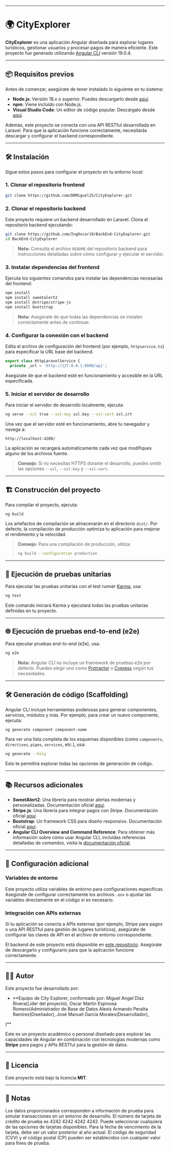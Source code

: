 
---

# 🌍 CityExplorer

**CityExplorer** es una aplicación Angular diseñada para explorar lugares turísticos, gestionar usuarios y procesar pagos de manera eficiente. Este proyecto fue generado utilizando [Angular CLI](https://github.com/angular/angular-cli) versión 19.0.4.

---

## 📦 Requisitos previos

Antes de comenzar, asegúrate de tener instalado lo siguiente en tu sistema:

- **Node.js**: Versión 18.x o superior. Puedes descargarlo desde [aquí](https://nodejs.org/).
- **npm**: Viene incluido con Node.js.
- **Visual Studio Code**: Un editor de código popular. Descárgalo desde [aquí](https://code.visualstudio.com/).

Además, este proyecto se conecta con una API RESTful desarrollada en Laravel. Para que la aplicación funcione correctamente, necesitarás descargar y configurar el backend correspondiente.

---

## 🛠 Instalación

Sigue estos pasos para configurar el proyecto en tu entorno local:

### 1. Clonar el repositorio frontend

```bash
git clone https://github.com/DRMiguel25/CityExplorer.git
```

### 2. Clonar el repositorio backend

Este proyecto requiere un backend desarrollado en Laravel. Clona el repositorio backend ejecutando:

```bash
git clone https://github.com/IngOscar19/BackEnd-CityExplorer.git
cd BackEnd-CityExplorer
```

> **Nota:** Consulta el archivo `README` del repositorio backend para instrucciones detalladas sobre cómo configurar y ejecutar el servidor.

### 3. Instalar dependencias del frontend

Ejecuta los siguientes comandos para instalar las dependencias necesarias del frontend:

```bash
npm install
npm install sweetalert2
npm install @stripe/stripe-js
npm install bootstrap
```

> **Nota:** Asegúrate de que todas las dependencias se instalen correctamente antes de continuar.

### 4. Configurar la conexión con el backend

Edita el archivo de configuración del frontend (por ejemplo, `httpservice.ts`) para especificar la URL base del backend. 

```typescript
export class HttpLaravelService {
  private _url = 'http://127.0.0.1:8000/api';
```

Asegúrate de que el backend esté en funcionamiento y accesible en la URL especificada.

### 5. Iniciar el servidor de desarrollo

Para iniciar el servidor de desarrollo localmente, ejecuta:

```bash
ng serve --ssl true --ssl-key ssl.key --ssl-cert ssl.crt
```

Una vez que el servidor esté en funcionamiento, abre tu navegador y navega a:

```
http://localhost:4200/
```

La aplicación se recargará automáticamente cada vez que modifiques alguno de los archivos fuente.

> **Consejo:** Si no necesitas HTTPS durante el desarrollo, puedes omitir las opciones `--ssl`, `--ssl-key` y `--ssl-cert`.

---

## 🏗 Construcción del proyecto

Para compilar el proyecto, ejecuta:

```bash
ng build
```

Los artefactos de compilación se almacenarán en el directorio `dist/`. Por defecto, la compilación de producción optimiza tu aplicación para mejorar el rendimiento y la velocidad.

> **Consejo:** Para una compilación de producción, utiliza:
>
> ```bash
> ng build --configuration production
> ```

---

## 🧪 Ejecución de pruebas unitarias

Para ejecutar las pruebas unitarias con el test runner [Karma](https://karma-runner.github.io), usa:

```bash
ng test
```

Este comando iniciará Karma y ejecutará todas las pruebas unitarias definidas en tu proyecto.

---

## 🌐 Ejecución de pruebas end-to-end (e2e)

Para ejecutar pruebas end-to-end (e2e), usa:

```bash
ng e2e
```

> **Nota:** Angular CLI no incluye un framework de pruebas e2e por defecto. Puedes elegir uno como [Protractor](https://www.protractortest.org/) o [Cypress](https://www.cypress.io/) según tus necesidades.

---

## 🛠 Generación de código (Scaffolding)

Angular CLI incluye herramientas poderosas para generar componentes, servicios, módulos y más. Por ejemplo, para crear un nuevo componente, ejecuta:

```bash
ng generate component component-name
```

Para ver una lista completa de los esquemas disponibles (como `components`, `directives`, `pipes`, `services`, etc.), usa:

```bash
ng generate --help
```

Esto te permitirá explorar todas las opciones de generación de código.

---

## 📚 Recursos adicionales

- **SweetAlert2**: Una librería para mostrar alertas modernas y personalizadas. Documentación oficial [aquí](https://sweetalert2.github.io/).
- **Stripe.js**: Una librería para integrar pagos con Stripe. Documentación oficial [aquí](https://stripe.com/docs/js).
- **Bootstrap**: Un framework CSS para diseño responsivo. Documentación oficial [aquí](https://getbootstrap.com/).
- **Angular CLI Overview and Command Reference**: Para obtener más información sobre cómo usar Angular CLI, incluidas referencias detalladas de comandos, visita la [documentación oficial](https://angular.dev/tools/cli).

---

## 🔧 Configuración adicional

### Variables de entorno

Este proyecto utiliza variables de entorno para configuraciones específicas. Asegúrate de configurar correctamente los archivos `.env` o ajustar las variables directamente en el código si es necesario.

### Integración con APIs externas

Si tu aplicación se conecta a APIs externas (por ejemplo, Stripe para pagos o una API RESTful para gestión de lugares turísticos), asegúrate de configurar las claves de API en el archivo de entorno correspondiente.

El backend de este proyecto está disponible en [este repositorio](https://github.com/IngOscar19/BackEnd-CityExplorer.git). Asegúrate de descargarlo y configurarlo para que la aplicación funcione correctamente.

---


## 👨‍💻 Autor

Este proyecto fue desarrollado por:

- **Equipo de City Explorer, conformado por:
 Miguel Angel Díaz Rivera(Lider del proyecto),
Oscar Martin Espinosa Romero(Administrador de Base de Datos
Alexis Armando Peralta Ramírez(Diseñador),
José Manuel García Morales(Desarrollador),

)**

Este es  un proyecto académico o personal diseñado para explorar las capacidades de Angular en combinación con tecnologías modernas como **Stripe** para pagos y APIs RESTful para la gestión de datos.

---

## 📄 Licencia

Este proyecto está bajo la licencia **MIT**.

---



## 📄 Notas
Los datos proporcionados corresponden a información de prueba para simular transacciones en un entorno de desarrollo. El número de tarjeta de crédito de prueba es 4242 4242 4242 4242. Puede seleccionar cualquiera de las opciones de tarjetas disponibles. Para la fecha de vencimiento de la tarjeta, debe ser un valor posterior al año actual. El código de seguridad (CVV) y el código postal (CP) pueden ser establecidos con cualquier valor para fines de prueba.
